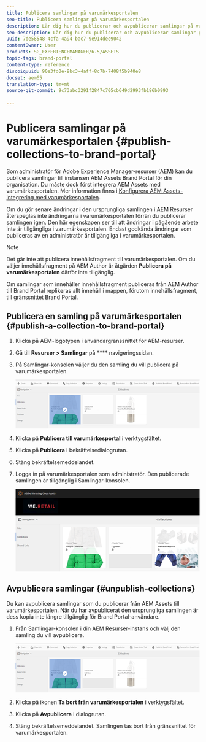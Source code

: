 ```yaml
---
title: Publicera samlingar på varumärkesportalen
seo-title: Publicera samlingar på varumärkesportalen
description: Lär dig hur du publicerar och avpublicerar samlingar på varumärkesportalen.
seo-description: Lär dig hur du publicerar och avpublicerar samlingar på varumärkesportalen.
uuid: 7de58548-4cfa-4a94-bac7-9e914dee9042
contentOwner: User
products: SG_EXPERIENCEMANAGER/6.5/ASSETS
topic-tags: brand-portal
content-type: reference
discoiquuid: 90e3fd0e-9bc3-4aff-8c7b-7408f5b940e8
docset: aem65
translation-type: tm+mt
source-git-commit: 9c73abc3291f2847c705cb649d2993fb186b0993

---
```



# Publicera samlingar på varumärkesportalen {#publish-collections-to-brand-portal}

Som administratör för Adobe Experience Manager-resurser (AEM) kan du publicera samlingar till instansen AEM Assets Brand Portal för din organisation. Du måste dock först integrera AEM Assets med varumärkesportalen. Mer information finns i [Konfigurera AEM Assets-integrering med varumärkesportalen](/help/assets/brand-portal-configuring-integration.md).

Om du gör senare ändringar i den ursprungliga samlingen i AEM Resurser återspeglas inte ändringarna i varumärkesportalen förrän du publicerar samlingen igen. Den här egenskapen ser till att ändringar i pågående arbete inte är tillgängliga i varumärkesportalen. Endast godkända ändringar som publiceras av en administratör är tillgängliga i varumärkesportalen.

>[!NOTE]
>
>Det går inte att publicera innehållsfragment till varumärkesportalen. Om du väljer innehållsfragment på AEM Author är åtgärden **Publicera på varumärkesportalen** därför inte tillgänglig.
>
>Om samlingar som innehåller innehållsfragment publiceras från AEM Author till Brand Portal replikeras allt innehåll i mappen, förutom innehållsfragment, till gränssnittet Brand Portal.

## Publicera en samling på varumärkesportalen {#publish-a-collection-to-brand-portal}

1. Klicka på AEM-logotypen i användargränssnittet för AEM-resurser.
1. Gå till **Resurser > Samlingar** på **** navigeringssidan.
1. På Samlingar-konsolen väljer du den samling du vill publicera på varumärkesportalen.

   ![select_collection](assets/select_collection.png)

1. Klicka på **Publicera till varumärkesportal** i verktygsfältet.
1. Klicka på **Publicera** i bekräftelsedialogrutan.
1. Stäng bekräftelsemeddelandet.
1. Logga in på varumärkesportalen som administratör. Den publicerade samlingen är tillgänglig i Samlingar-konsolen.

   ![publicerad samling](assets/published_collection.png)

## Avpublicera samlingar {#unpublish-collections}

Du kan avpublicera samlingar som du publicerar från AEM Assets till varumärkesportalen. När du har avpublicerat den ursprungliga samlingen är dess kopia inte längre tillgänglig för Brand Portal-användare.

1. Från Samlingar-konsolen i din AEM Resurser-instans och välj den samling du vill avpublicera.

   ![select_collection-1](assets/select_collection-1.png)

1. Klicka på ikonen **Ta bort från varumärkesportalen** i verktygsfältet.
1. Klicka på **Avpublicera** i dialogrutan.
1. Stäng bekräftelsemeddelandet. Samlingen tas bort från gränssnittet för varumärkesportalen.


